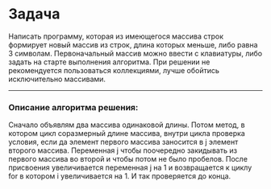 # Задача
Написать программу, которая из имеющегося массива строк формирует новый массив из строк, длина которых меньше, либо равна 3 символам. Первоначальный массив можно ввести с клавиатуры, либо задать на старте выполнения алгоритма. При решении не рекомендуется пользоваться коллекциями, лучше обойтись исключительно массивами.
___

### Описание алгоритма решения:
Сначало объявлям два массива одинаковой длины. Потом метод, в котором цикл соразмерный длине массива, внутри цикла проверка условия, если да элемент первого массива заносится в j элемент второго массива. Переменная j чтобы поочередно закидывать из первого массива во второй и чтобы потом не было пробелов. После присвоения увеличивается переменная j на 1 и возвращается к циклу for в котором i увеличивается на 1. И так проверяется до конца.